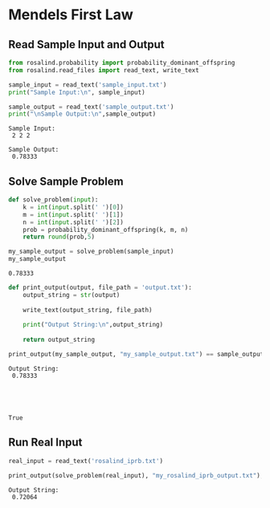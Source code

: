---
---

# Mendels First Law

## Read Sample Input and Output


```python
from rosalind.probability import probability_dominant_offspring
from rosalind.read_files import read_text, write_text
```


```python
sample_input = read_text('sample_input.txt')
print("Sample Input:\n", sample_input)

sample_output = read_text('sample_output.txt')
print("\nSample Output:\n",sample_output)
```

    Sample Input:
     2 2 2
    
    Sample Output:
     0.78333


## Solve Sample Problem


```python
def solve_problem(input):
    k = int(input.split(' ')[0])
    m = int(input.split(' ')[1])
    n = int(input.split(' ')[2])
    prob = probability_dominant_offspring(k, m, n)
    return round(prob,5)

```


```python
my_sample_output = solve_problem(sample_input)
my_sample_output
```




    0.78333




```python
def print_output(output, file_path = 'output.txt'):
    output_string = str(output)
    
    write_text(output_string, file_path)
    
    print("Output String:\n",output_string)
        
    return output_string


```


```python
print_output(my_sample_output, "my_sample_output.txt") == sample_output
```

    Output String:
     0.78333





    True



## Run Real Input


```python
real_input = read_text('rosalind_iprb.txt')

print_output(solve_problem(real_input), "my_rosalind_iprb_output.txt");
```

    Output String:
     0.72064

